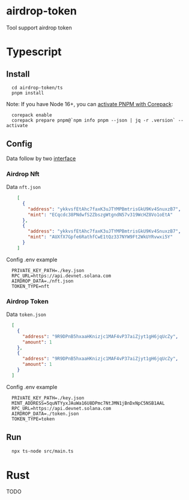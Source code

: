 # airdrop-token
Tool support airdrop token

# Typescript
  ## Install
      cd airdrop-token/ts
      pnpm install
    
  Note:
    If you have Node 16+, you can [activate PNPM with Corepack](https://pnpm.io/installation#using-corepack):
    
      corepack enable
      corepack prepare pnpm@`npm info pnpm --json | jq -r .version` --activate

  ## Config
  
  Data follow by two [interface](https://github.com/neko-global/airdrop-token/blob/main/ts/src/types.ts#L15-L23)

  ### Airdrop Nft
  
  Data `nft.json`
  ```json
      [
        {
          "address": "ykkvsfEtAhc7faxK3uJTYMPBmtrisGkU9Kv4SnuxzB7",
          "mint": "ECqcdc38PNdwfS2ZbszgWtgndN57v319WcHZ8Vo1oEtA"
        },
        {
          "address": "ykkvsfEtAhc7faxK3uJTYMPBmtrisGkU9Kv4SnuxzB7",
          "mint": "AUXfX7Gpfe6RathfCwE1tQz337NYW9Ft2WkUYRvwxi5Y"
        }
      ]
  ```
  
  Config .env example
  ```
    PRIVATE_KEY_PATH=./key.json
    RPC_URL=https://api.devnet.solana.com
    AIRDROP_DATA=./nft.json
    TOKEN_TYPE=nft
  ```
    
  ### Airdrop Token
  Data `token.json`
  ```json
    [
      {
        "address": "9R9DPnB5hxaaHKnizjc1MAF4vP37aiZjyt1gH6jqUcZy",
        "amount": 1
      },
      {
        "address": "9R9DPnB5hxaaHKnizjc1MAF4vP37aiZjyt1gH6jqUcZy",
        "amount": 1
      }
    ]
  ```
  
  Config .env example
  ```
    PRIVATE_KEY_PATH=./key.json
    MINT_ADDRESS=5quNTYyxJAuWa16U8DPmc7NtJMN1jBnDxNpC5NSB1AAL
    RPC_URL=https://api.devnet.solana.com
    AIRDROP_DATA=./token.json
    TOKEN_TYPE=token
  ```
    
      
  ## Run
  ```bash
    npx ts-node src/main.ts
  ```
  
# Rust
  TODO
